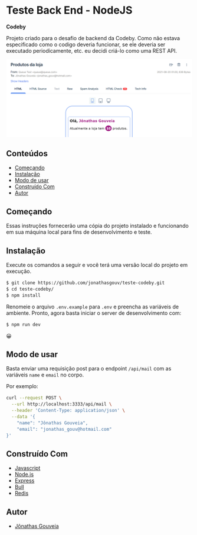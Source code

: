# Teste Back End - NodeJS
**Codeby**

Projeto criado para o desafio de backend da Codeby. Como não estava especificado como o codigo deveria funcionar, se ele deveria ser executado periodicamente, etc. eu decidi criá-lo como uma REST API.

<p align="center">
  <img src="assets/screenshot.png">
</p>

## Conteúdos
* [Começando](#começando)
* [Instalação](#instalação)
* [Modo de usar](#modo-de-usar)
* [Construído Com](#construído-com)
* [Autor](#autor)

##  Começando
Essas instruções fornecerão uma cópia do projeto instalado e funcionando em sua máquina local para fins de desenvolvimento e teste.

## Instalação
Execute os comandos a seguir e você terá uma versão local do projeto em execução.
```bash
$ git clone https://github.com/jonathasgouv/teste-codeby.git
$ cd teste-codeby/
$ npm install
```
Renomeie o arquivo `.env.example` para `.env` e preencha as variáveis de ambiente. Pronto, agora basta iniciar o server de desenvolvimento com:

```bash
$ npm run dev
```

:grinning:

## Modo de usar
Basta enviar uma requisição post para o endpoint `/api/mail` com as variáveis `name` e `email` no corpo.

Por exemplo:
```bash
curl --request POST \
  --url http://localhost:3333/api/mail \
  --header 'Content-Type: application/json' \
  --data '{
	"name": "Jônathas Gouveia",
	"email": "jonathas_gouv@hotmail.com"
}'
```

## Construído Com
* [Javascript](https://www.javascript.com/)
* [Node.js](https://nodejs.org/en/)
* [Express](https://expressjs.com/)
* [Bull](https://github.com/OptimalBits/bull)
* [Redis](https://redis.io/)

## Autor
* [Jônathas Gouveia](https://github.com/jonathasgouv/)